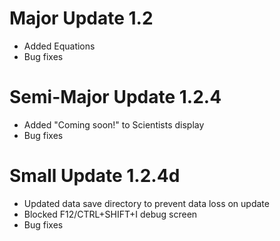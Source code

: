 # Major Update 1.2

- Added Equations
- Bug fixes

# Semi-Major Update 1.2.4

- Added "Coming soon!" to Scientists display
- Bug fixes

# Small Update 1.2.4d

- Updated data save directory to prevent data loss on update
- Blocked F12/CTRL+SHIFT+I debug screen
- Bug fixes
